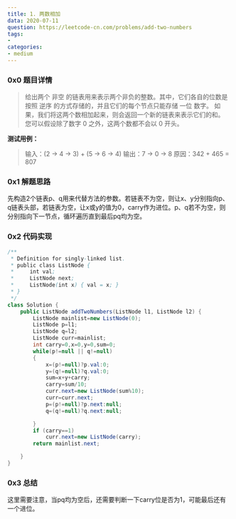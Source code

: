 ```yaml
---
title: 1. 两数相加
data: 2020-07-11
question: https://leetcode-cn.com/problems/add-two-numbers
tags:
- 
categories:
- medium
---
```


### 0x0 题目详情

>给出两个 非空 的链表用来表示两个非负的整数。其中，它们各自的位数是按照 逆序 的方式存储的，并且它们的每个节点只能存储 一位 数字。
如果，我们将这两个数相加起来，则会返回一个新的链表来表示它们的和。
您可以假设除了数字 0 之外，这两个数都不会以 0 开头。

**测试用例：**
>输入：(2 -> 4 -> 3) + (5 -> 6 -> 4)
输出：7 -> 0 -> 8
原因：342 + 465 = 807



### 0x1 解题思路

先构造2个链表p、q用来代替方法的参数。若链表不为空，则让x、y分别指向p、q链表头部，若链表为空，让x或y的值为0，carry作为进位。p、q若不为空，则分别指向下一节点，循环遍历直到最后pq均为空。


### 0x2 代码实现
``` java
/**
 * Definition for singly-linked list.
 * public class ListNode {
 *     int val;
 *     ListNode next;
 *     ListNode(int x) { val = x; }
 * }
 */
class Solution {
    public ListNode addTwoNumbers(ListNode l1, ListNode l2) {
        ListNode mainlist=new ListNode(0);
        ListNode p=l1;
        ListNode q=l2;
        ListNode curr=mainlist;
        int carry=0,x=0,y=0,sum=0;
        while(p!=null || q!=null)
        {
            x=(p!=null)?p.val:0;
            y=(q!=null)?q.val:0;
            sum=x+y+carry;
            carry=sum/10;
            curr.next=new ListNode(sum%10);
            curr=curr.next;
            p=(p!=null)?p.next:null;
            q=(q!=null)?q.next:null;

        }
        if (carry==1)
            curr.next=new ListNode(carry);
        return mainlist.next;

    }
}
```
### 0x3 总结
这里需要注意，当pq均为空后，还需要判断一下carry位是否为1，可能最后还有一个进位。